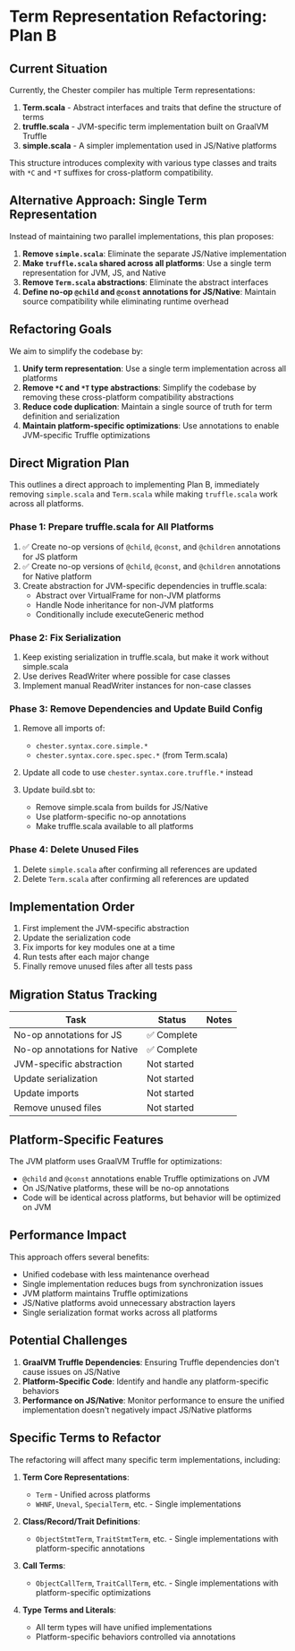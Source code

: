 # Term Representation Refactoring: Plan B

## Current Situation

Currently, the Chester compiler has multiple Term representations:

1. **Term.scala** - Abstract interfaces and traits that define the structure of terms
2. **truffle.scala** - JVM-specific term implementation built on GraalVM Truffle
3. **simple.scala** - A simpler implementation used in JS/Native platforms

This structure introduces complexity with various type classes and traits with `*C` and `*T` suffixes for cross-platform compatibility.

## Alternative Approach: Single Term Representation

Instead of maintaining two parallel implementations, this plan proposes:

1. **Remove `simple.scala`**: Eliminate the separate JS/Native implementation
2. **Make `truffle.scala` shared across all platforms**: Use a single term representation for JVM, JS, and Native
3. **Remove `Term.scala` abstractions**: Eliminate the abstract interfaces
4. **Define no-op `@child` and `@const` annotations for JS/Native**: Maintain source compatibility while eliminating runtime overhead

## Refactoring Goals

We aim to simplify the codebase by:

1. **Unify term representation**: Use a single term implementation across all platforms
2. **Remove `*C` and `*T` type abstractions**: Simplify the codebase by removing these cross-platform compatibility abstractions
3. **Reduce code duplication**: Maintain a single source of truth for term definition and serialization
4. **Maintain platform-specific optimizations**: Use annotations to enable JVM-specific Truffle optimizations

## Direct Migration Plan

This outlines a direct approach to implementing Plan B, immediately removing `simple.scala` and `Term.scala` while making `truffle.scala` work across all platforms.

### Phase 1: Prepare truffle.scala for All Platforms

1. ✅ Create no-op versions of `@child`, `@const`, and `@children` annotations for JS platform
2. ✅ Create no-op versions of `@child`, `@const`, and `@children` annotations for Native platform
3. Create abstraction for JVM-specific dependencies in truffle.scala:
   - Abstract over VirtualFrame for non-JVM platforms
   - Handle Node inheritance for non-JVM platforms
   - Conditionally include executeGeneric method

### Phase 2: Fix Serialization 

1. Keep existing serialization in truffle.scala, but make it work without simple.scala
2. Use derives ReadWriter where possible for case classes
3. Implement manual ReadWriter instances for non-case classes

### Phase 3: Remove Dependencies and Update Build Config

1. Remove all imports of:
   - `chester.syntax.core.simple.*`
   - `chester.syntax.core.spec.spec.*` (from Term.scala)
   
2. Update all code to use `chester.syntax.core.truffle.*` instead

3. Update build.sbt to:
   - Remove simple.scala from builds for JS/Native 
   - Use platform-specific no-op annotations
   - Make truffle.scala available to all platforms

### Phase 4: Delete Unused Files

1. Delete `simple.scala` after confirming all references are updated
2. Delete `Term.scala` after confirming all references are updated

## Implementation Order

1. First implement the JVM-specific abstraction
2. Update the serialization code
3. Fix imports for key modules one at a time
4. Run tests after each major change
5. Finally remove unused files after all tests pass

## Migration Status Tracking

| Task | Status | Notes |
|------|--------|-------|
| No-op annotations for JS | ✅ Complete | |
| No-op annotations for Native | ✅ Complete | |
| JVM-specific abstraction | Not started | |
| Update serialization | Not started | |
| Update imports | Not started | |
| Remove unused files | Not started | |

## Platform-Specific Features

The JVM platform uses GraalVM Truffle for optimizations:
- `@child` and `@const` annotations enable Truffle optimizations on JVM
- On JS/Native platforms, these will be no-op annotations
- Code will be identical across platforms, but behavior will be optimized on JVM

## Performance Impact

This approach offers several benefits:
- Unified codebase with less maintenance overhead
- Single implementation reduces bugs from synchronization issues
- JVM platform maintains Truffle optimizations
- JS/Native platforms avoid unnecessary abstraction layers
- Single serialization format works across all platforms

## Potential Challenges

1. **GraalVM Truffle Dependencies**: Ensuring Truffle dependencies don't cause issues on JS/Native
2. **Platform-Specific Code**: Identify and handle any platform-specific behaviors
3. **Performance on JS/Native**: Monitor performance to ensure the unified implementation doesn't negatively impact JS/Native platforms

## Specific Terms to Refactor

The refactoring will affect many specific term implementations, including:

1. **Term Core Representations**:
   - `Term` - Unified across platforms
   - `WHNF`, `Uneval`, `SpecialTerm`, etc. - Single implementations

2. **Class/Record/Trait Definitions**:
   - `ObjectStmtTerm`, `TraitStmtTerm`, etc. - Single implementations with platform-specific annotations

3. **Call Terms**:
   - `ObjectCallTerm`, `TraitCallTerm`, etc. - Single implementations with platform-specific optimizations

4. **Type Terms and Literals**:
   - All term types will have unified implementations
   - Platform-specific behaviors controlled via annotations 